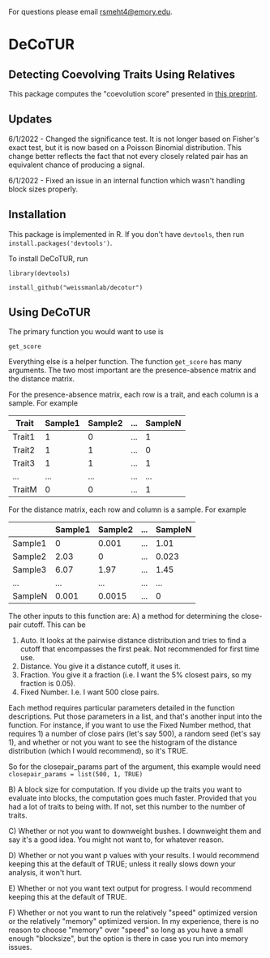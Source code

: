 For questions please email rsmeht4@emory.edu.

# DeCoTUR
## Detecting Coevolving Traits Using Relatives
This package computes the "coevolution score" presented in [this preprint](https://www.biorxiv.org/content/10.1101/2022.03.14.484367v1).

## Updates
6/1/2022 - Changed the significance test. It is not longer based on Fisher's exact test, but it is now based on a Poisson Binomial distribution. This change better reflects the fact that not every closely related pair has an equivalent chance of producing a signal.

6/1/2022 - Fixed an issue in an internal function which wasn't handling block sizes properly.

## Installation
This package is implemented in R. If you don't have `devtools`, then run
`install.packages('devtools')`.

To install DeCoTUR, run

`library(devtools)`

`install_github("weissmanlab/decotur")`

## Using DeCoTUR
The primary function you would want to use is

`get_score`

Everything else is a helper function. The function `get_score` has many arguments. The two most important are the presence-absence matrix and the distance matrix.

For the presence-absence matrix, each row is a trait, and each column is a sample. For example

| Trait | Sample1 | Sample2 | ... | SampleN |
| ----- | ------- | ------- | --- | -------- |
| Trait1 | 1 | 0 | ... | 1 |
| Trait2 | 1 | 1 | ... | 0 |
| Trait3 | 1 | 1 | ... | 1 |
| ... | ... | ... | ... | ... |
| TraitM | 0 | 0 | ... | 1 |

For the distance matrix, each row and column is a sample. For example

| | Sample1 | Sample2 | ... | SampleN |
| ----- | ------- | ------- | --- | -------- |
| Sample1 | 0 | 0.001 | ... | 1.01 |
| Sample2 | 2.03 | 0 | ... | 0.023 |
| Sample3 | 6.07 | 1.97 | ... | 1.45 |
| ... | ... | ... | ... | ... |
| SampleN | 0.001 | 0.0015 | ... | 0 |

The other inputs to this function are: A) a method for determining the close-pair cutoff. This can be 
1. Auto. It looks at the pairwise distance distribution and tries to find a cutoff that encompasses the first peak. Not recommended for first time use.
2. Distance. You give it a distance cutoff, it uses it.
3. Fraction. You give it a fraction (i.e. I want the 5% closest pairs, so my fraction is 0.05).
4. Fixed Number. I.e. I want 500 close pairs.

Each method requires particular parameters detailed in the function descriptions. Put those parameters in a list, and that's another input into the function. For instance, if you want to use the Fixed Number method, that requires 1) a number of close pairs (let's say 500), a random seed (let's say 1), and whether or not you want to see the histogram of the distance distribution (which I would recommend), so it's TRUE.

So for the closepair_params part of the argument, this example would need 
`closepair_params = list(500, 1, TRUE)`

B) A block size for computation. If you divide up the traits you want to evaluate into blocks, the computation goes much faster. Provided that you had a lot of traits to being with. If not, set this number to the number of traits.

C) Whether or not you want to downweight bushes. I downweight them and say it's a good idea. You might not want to, for whatever reason.

D) Whether or not you want p values with your results. I would recommend keeping this at the default of TRUE; unless it really slows down your analysis, it won't hurt.

E) Whether or not you want text output for progress. I would recommend keeping this at the default of TRUE.

F) Whether or not you want to run the relatively "speed" optimized version or the relatively "memory" optimized version. In my experience, there is no reason to choose "memory" over "speed" so long as you have a small enough "blocksize", but the option is there in case you run into memory issues.
